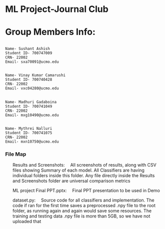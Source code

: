 # ML Project-Journal Club
 # Group Members Info:
  ## 
    Name- Sushant Ashish
    Student ID- 700747009
    CRN- 22002
    Email- sxa70091@ucmo.edu
  ##
    Name- Vinay Kumar Camarushi
    Student ID- 700740428
    CRN- 22002
    Email- vxc04280@ucmo.edu
  ##
    Name- Madhuri Gadaboina
    Student ID- 700741049
    CRN- 22002
    Email- mxg10490@ucmo.edu
  ##
    Name- Mythrei Nalluri
    Student ID- 700741075
    CRN- 22002
    Email- mxn10750@ucmo.edu
  
  
  
  ### File Map
   <ul>Results and Screenshots: &emsp;All screenshots of results, along with CSV files showing Summary of each model. All Classifiers are having individual folders inside this folder. Any file directly inside the Results and Screenshots folder are universal comparison metrics</ul>
   <ul>ML project Final PPT.pptx: &emsp;Final PPT presentation to be used in Demo</ul>
   <ul>dataset.py: &emsp;Source code for all classifiers and implementation. The code if ran for the first time saves a preprocessed .npy file to the root folder, as running again and again would save some resources. The training and testing data .npy file is more than 5GB, so we have not uploaded that</ul>
